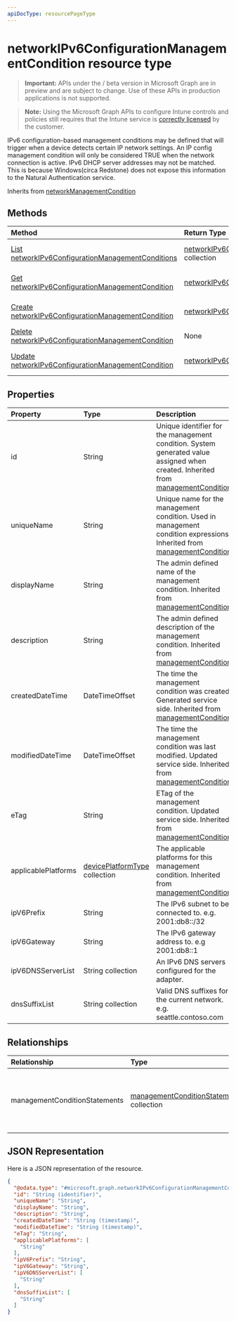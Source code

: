 ```yaml
---
apiDocType: resourcePageType
---
```

# networkIPv6ConfigurationManagementCondition resource type

> **Important:** APIs under the / beta version in Microsoft Graph are in preview and are subject to change. Use of these APIs in production applications is not supported.

> **Note:** Using the Microsoft Graph APIs to configure Intune controls and policies still requires that the Intune service is [correctly licensed](https://go.microsoft.com/fwlink/?linkid=839381) by the customer.

IPv6 configuration-based management conditions may be defined that will trigger when a device detects certain IP network settings. An IP config management condition will only be considered TRUE when the network connection is active.
IPv6 DHCP server addresses may not be matched. This is because Windows(circa Redstone) does not expose this information to the Natural Authentication service.

Inherits from [networkManagementCondition](../resources/intune_fencing_networkmanagementcondition.md)

## Methods
|Method|Return Type|Description|
|:---|:---|:---|
|[List networkIPv6ConfigurationManagementConditions](../api/intune_fencing_networkipv6configurationmanagementcondition_list.md)|[networkIPv6ConfigurationManagementCondition](../resources/intune_fencing_networkipv6configurationmanagementcondition.md) collection|List properties and relationships of the [networkIPv6ConfigurationManagementCondition](../resources/intune_fencing_networkipv6configurationmanagementcondition.md) objects.|
|[Get networkIPv6ConfigurationManagementCondition](../api/intune_fencing_networkipv6configurationmanagementcondition_get.md)|[networkIPv6ConfigurationManagementCondition](../resources/intune_fencing_networkipv6configurationmanagementcondition.md)|Read properties and relationships of the [networkIPv6ConfigurationManagementCondition](../resources/intune_fencing_networkipv6configurationmanagementcondition.md) object.|
|[Create networkIPv6ConfigurationManagementCondition](../api/intune_fencing_networkipv6configurationmanagementcondition_create.md)|[networkIPv6ConfigurationManagementCondition](../resources/intune_fencing_networkipv6configurationmanagementcondition.md)|Create a new [networkIPv6ConfigurationManagementCondition](../resources/intune_fencing_networkipv6configurationmanagementcondition.md) object.|
|[Delete networkIPv6ConfigurationManagementCondition](../api/intune_fencing_networkipv6configurationmanagementcondition_delete.md)|None|Deletes a [networkIPv6ConfigurationManagementCondition](../resources/intune_fencing_networkipv6configurationmanagementcondition.md).|
|[Update networkIPv6ConfigurationManagementCondition](../api/intune_fencing_networkipv6configurationmanagementcondition_update.md)|[networkIPv6ConfigurationManagementCondition](../resources/intune_fencing_networkipv6configurationmanagementcondition.md)|Update the properties of a [networkIPv6ConfigurationManagementCondition](../resources/intune_fencing_networkipv6configurationmanagementcondition.md) object.|

## Properties
|Property|Type|Description|
|:---|:---|:---|
|id|String|Unique identifier for the management condition. System generated value assigned when created. Inherited from [managementCondition](../resources/intune_fencing_managementcondition.md)|
|uniqueName|String|Unique name for the management condition. Used in management condition expressions. Inherited from [managementCondition](../resources/intune_fencing_managementcondition.md)|
|displayName|String|The admin defined name of the management condition. Inherited from [managementCondition](../resources/intune_fencing_managementcondition.md)|
|description|String|The admin defined description of the management condition. Inherited from [managementCondition](../resources/intune_fencing_managementcondition.md)|
|createdDateTime|DateTimeOffset|The time the management condition was created. Generated service side. Inherited from [managementCondition](../resources/intune_fencing_managementcondition.md)|
|modifiedDateTime|DateTimeOffset|The time the management condition was last modified. Updated service side. Inherited from [managementCondition](../resources/intune_fencing_managementcondition.md)|
|eTag|String|ETag of the management condition. Updated service side. Inherited from [managementCondition](../resources/intune_fencing_managementcondition.md)|
|applicablePlatforms|[devicePlatformType](../resources/intune_shared_deviceplatformtype.md) collection|The applicable platforms for this management condition. Inherited from [managementCondition](../resources/intune_fencing_managementcondition.md)|
|ipV6Prefix|String|The IPv6 subnet to be connected to. e.g. 2001:db8::/32|
|ipV6Gateway|String|The IPv6 gateway address to. e.g 2001:db8::1|
|ipV6DNSServerList|String collection|An IPv6 DNS servers configured for the adapter.|
|dnsSuffixList|String collection|Valid DNS suffixes for the current network. e.g. seattle.contoso.com|

## Relationships
|Relationship|Type|Description|
|:---|:---|:---|
|managementConditionStatements|[managementConditionStatement](../resources/intune_fencing_managementconditionstatement.md) collection|The management condition statements associated to the management condition. Inherited from [managementCondition](../resources/intune_fencing_managementcondition.md)|

## JSON Representation
Here is a JSON representation of the resource.
<!-- {
  "blockType": "resource",
  "keyProperty": "id",
  "@odata.type": "microsoft.graph.networkIPv6ConfigurationManagementCondition"
}
-->
``` json
{
  "@odata.type": "#microsoft.graph.networkIPv6ConfigurationManagementCondition",
  "id": "String (identifier)",
  "uniqueName": "String",
  "displayName": "String",
  "description": "String",
  "createdDateTime": "String (timestamp)",
  "modifiedDateTime": "String (timestamp)",
  "eTag": "String",
  "applicablePlatforms": [
    "String"
  ],
  "ipV6Prefix": "String",
  "ipV6Gateway": "String",
  "ipV6DNSServerList": [
    "String"
  ],
  "dnsSuffixList": [
    "String"
  ]
}
```





